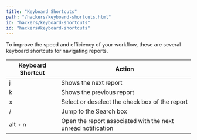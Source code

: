 ```yaml
---
title: "Keyboard Shortcuts"
path: "/hackers/keyboard-shortcuts.html"
id: "hackers/keyboard-shortcuts"
id: "hackers#keyboard-shortcuts"
---
```


To improve the speed and efficiency of your workflow, these are several keyboard shortcuts for navigating reports.

Keyboard Shortcut | Action
----------------- | ---------
j | Shows the next report
k | Shows the previous report
x | Select or deselect the check box of the report
/ | Jump to the Search box
alt + n | Open the report associated with the next unread notification
